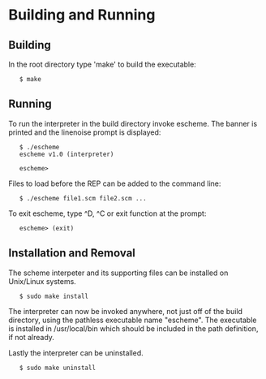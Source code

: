 Building and Running
====================

## Building

In the root directory type 'make' to build the executable:
```
   $ make
```

## Running

To run the interpreter in the build directory invoke escheme. The banner is printed and the
linenoise prompt is displayed:
```
   $ ./escheme
   escheme v1.0 (interpreter)

   escheme>
```

Files to load before the REP can be added to the command line:
```
   $ ./escheme file1.scm file2.scm ...
```   

To exit escheme, type ^D, ^C or exit function at the prompt:
```
   escheme> (exit)
```

## Installation and Removal

The scheme interpeter and its supporting files can be installed on Unix/Linux systems.
```
   $ sudo make install
```

The interpreter can now be invoked anywhere, not just off of the build directory, using the
pathless executable name "escheme". The executable is installed in /usr/local/bin which
should be included in the path definition, if not already.

Lastly the interpreter can be uninstalled.
```
   $ sudo make uninstall
```

